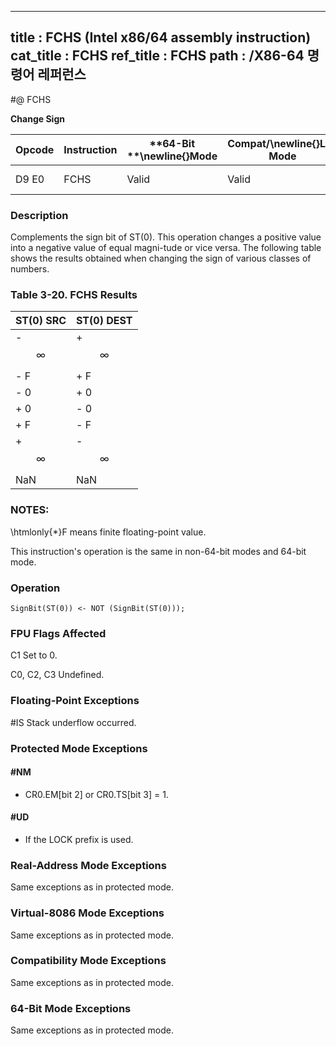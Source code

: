 ----------------------------
title : FCHS (Intel x86/64 assembly instruction)
cat_title : FCHS
ref_title : FCHS
path : /X86-64 명령어 레퍼런스
----------------------------
#@ FCHS

**Change Sign**

|**Opcode**|**Instruction**|**64-Bit **\newline{}**Mode**|**Compat/**\newline{}**Leg Mode**|**Description**|
|----------|---------------|-----------------------------|---------------------------------|---------------|
|D9 E0|FCHS|Valid|Valid|Complements sign of ST(0).|
### Description


Complements the sign bit of ST(0). This operation changes a positive value into a negative value of equal magni-tude or vice versa. The following table shows the results obtained when changing the sign of various classes of numbers.

### Table 3-20.  FCHS Results


|**ST(0) SRC**|**ST(0) DEST**|
|-------------|--------------|
|- $$\infty$$|+ $$\infty$$|
|- F|+ F|
|- 0|+ 0|
|+ 0|- 0|
|+ F|- F|
|+ $$\infty$$|- $$\infty$$|
|NaN|NaN |
### NOTES:


\htmlonly{*}F means finite floating-point value.

This instruction's operation is the same in non-64-bit modes and 64-bit mode.


### Operation

```info-verb
SignBit(ST(0)) <- NOT (SignBit(ST(0)));
```
### FPU Flags Affected


C1 Set to 0.

C0, C2, C3  Undefined.

### Floating-Point Exceptions


#IS Stack underflow occurred.


### Protected Mode Exceptions

#### #NM
* CR0.EM[bit 2] or CR0.TS[bit 3] = 1.

#### #UD
* If the LOCK prefix is used.

### Real-Address Mode Exceptions



Same exceptions as in protected mode.


### Virtual-8086 Mode Exceptions



Same exceptions as in protected mode.


### Compatibility Mode Exceptions



Same exceptions as in protected mode.


### 64-Bit Mode Exceptions



Same exceptions as in protected mode.

